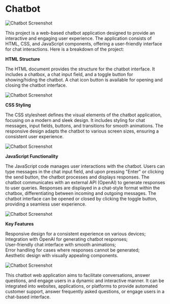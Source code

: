 <h1>Chatbot</h1>

![Chatbot Screenshot](https://lh3.googleusercontent.com/pw/ADCreHc7G1pTrx1aD93P3nzJQnnBnvLhkfx06RrlXC3U2C4p0yFEwC-gJqy45zaLh29dqSJam0FlvgJoN8MKKSEjycQWyvjnzPjgg00K3c4oliCbKpk5sOO9VsHy_9P0h8lB-RkmtY5UYO5miRBo1_Z9bqHo1_2ar6U5WbhguR8YCO87Zoa6O0U5m8d_cl2vhnlPJeENJgaWStkSVekXaIqSGO2LVwScQqHZ4dfULSfrczRrifJ6vG6fL4WM9jwrKFntr45cE9ahAApQymsmYsSNzPJVe5QbqObtxLrLs2_9FlyHyQb7eYtH84sCHoWooSAq05FSPBgkUx1e0C2_fgZs9f-NsS2lmvU7EqemU7LO5qEAjA-0eC-dPFNk3aa3hJEDaXx5snz3cZCsO1_WrF9FKOFafYu84Xk8sMQW23NNPVX1IQFRbbKxcEtk-gOIzfghv4IR6wcfnRNsGoOVdDhpqKIoAD6R7q8MLXgMcYkxoxyn4SqDhR2aiTlEckRC5lhBFRkE2knO3FeyMOYwNHHWdxRoap_bGq6ZwAiII_xzHej5DM-mWNN1rg6a_XyIShNFJJe9SYafWJX5YJlPD43EdJUBoPN3v-xK00kY-OW3qeAmDVY9ST8FZmg3XzrdJFenAli3AWtAExGbhZKcK2jj-y1a-cKlGKylal2Sh5aCnaWcykJ7fae8fTKzkM3flSAdMxInA9o7fl5HnNTCRbhzWjpKjtDjeuTItEig3il4GLsg0e_BsDu4jO_a5FsRITyvhpE-J9GyE0OxHSOZMg5mf0dAA37012v3JBneq5Be1vT-BaqTHrPQIBJyrteRqC0afVTYSCG3gk4c8HzKp-mMe8r9P5sszGCE28f-57bSeVGWuOybkaAXqXHq120j2Q_lFrgqypNiotLMsKCGaSrpbwHkCcoopUA08dIMUOvgjF1Se80uKVwGDlS9kAWgbQ=w2880-h1688-s-no?authuser=0)

<p>This project is a web-based chatbot application designed to provide an interactive and engaging user experience. The application consists of HTML, CSS, and JavaScript components, offering a user-friendly interface for chat interactions. Here is a breakdown of the project:</p>

**HTML Structure**

<p>The HTML document provides the structure for the chatbot interface.
It includes a chatbox, a chat input field, and a toggle button for showing/hiding the chatbot.
A chat icon button is available for opening and closing the chatbot interface.</p>

![Chatbot Screenshot](https://lh3.googleusercontent.com/pw/ADCreHesfqgRsBH6yfbj4qblACRC8TlXSefntzaqAI1vQo15YFWIbI13VNbihTvITBM0mFdqdj9SAeOp0InlZLuf31KZDCq6MnP9RmI9MsvdivO21UnaclRnBJbxJEd-dxVAHHS4wD-OaDN4T5G0CwTgZ-eOBtHW3o1DFaUN_a86WsC4Lqk0zQERocEnbIh-ScFSrNTFKUCfLVlJWJIn2JiCxXsmuKdurIgsVqoLsvEmF8VkznO6mzXLgCabyL4ite2mJ4Pt3AymBdgMbSbxwkHlpgZqSYuMBRewAgtBrAXCPS9wZiQLwXROwDimrGp8e3aDptQ_mdcJbQzQ5DhUwrvzNUq80J6KT9VmCJLbTRM_C90oX033haSLPaOKQzYM5wHLmGO3gHteNPnc2npcSQ6ZbvzSLVFqLdoYUCzZ84APb6QbYumFE5az_m56mgcGiFRtwF_PyAP54iQop3MIPlqKlno3Kjta4Vk4hLVgkfbSEvWJRhwvE4Rsp54afBAVFZEt-hwNrcCvlpEYUqX2Mkhs9QOa3V6m-haYt6OeYILY_Po0Iis4ACu7dKsllE3EApFElsZMmYKJudKzKbE8hNTm5M7TXw0dshI1Oo5KkNuDGXTPMKwJLuQgRXTrRGV95bsIBggSFY9ZdCh3XhRPQI3nK5udev-EZNxSlAyGuC4Id8Lhn9nWekn1b6QP5TZQIYxCGOl7g6JCS_StGELMy0805rq4pTi3qds0UjDxrDFs-vYNhH0zeT2KDML7YQ2usyxU1SDfUC4FN2suHDrbgrXv1hGGtXz-UHLBvpXfwN6niwCbl29lC_FKgZS8JXobn0y2Gka2tPLgR_D6TIyHG5cC75UdDR33rdSTlMFFIzruSbk5kQuFYk0YnLTKHhVpakFT0eEeZbxlIci-HL44OUOWLt07hwvRRVBtqlXaSbuxK4_HH9fWI8jXrfJoDFJ7Kg=w2880-h1688-s-no?authuser=0)

**CSS Styling**

<p>The CSS stylesheet defines the visual elements of the chatbot application, focusing on a modern and sleek design.
It includes styling for chat messages, input fields, buttons, and transitions for smooth animations.
The responsive design adapts the chatbot to various screen sizes, ensuring a consistent user experience.</p>

![Chatbot Screenshot](https://lh3.googleusercontent.com/pw/ADCreHcQYTCea0i5cXz62zWWScijYvH53JvoWwS0KCCqem2UrqBtPJHhwGFVKn6a1MsuZo3EI4WS3ZjyCjNzSTYBy83NvOCT74KjK3Ma55GpHFvXXhP5cbpDq_rmu33eTfGGaN-_jaE5XuUgkMyLN9DZG9XJM1Q-hq-rKWm067F8vc6nUTtdTxasZ-5xFaCVMr_nMxjbrSxEZ5utcVUkzSEGBMi_lIrgkKVWyGMk2pGrmxeitIkiDZHE2LWjhOoz4CHXQMv-tgoPA4oILZ1igorP_cYbAKsY9JrrX-GiZWdpheSkDGUgO5OwIkhDeSxJY47wFkKvEwGSpkNpwS113IzDYBns1y4ccNVQCOnEvlgLiweAO1Bu4CVzGcGhn11pjp1pExfeJekejcEzkgdwOSQ5e_FPBkLdt_yxNl2GBaITnP79FUuATP1XHrrXbKajLp_Sop_mhvtniposnIctWfUOYsf87htbVqUQQIvKOMOSfAvzbKP-me4f5UriBnc0SzAyRQ8ndx3e4aP0UACs2qRdDnNy-TZIuLq8q_KmgF7DLUR_00j_zhO98TcPzP-4kPy0tOLSejoGS3jUBN7WAnrOBA5QAfKBSWANLAN-6p5pNmx69Lrh0aMHxkT3ODYWjDtii6ZJa2g5Am3SP_8fMgIUeQs1KOaWDRENXjLTcKPT7uq37LO_5W_9lhQOF-FxdN5lVI1XFwinTx7bDNN5QwF9ueSs7veIH0747zxVMu8279WwQJbEgX9wJdlWiOcihKy75Hqnjt3OWsMEhrEIKg4DxIUwzrA5XKzG78RFJ5X-_vikTkdzXC3p2ggW-bVSgdvaXBcEt7x3kJzuu-ZB5P6n6whaVXy1BQWUycMUvDkNnWroDvmGFnK6Vo8d03eD4tK0Cb-GbrkK724KuOskV7bEgkpR9RJb6YjxZWBhNeNr0oT-3ElMBeHxRqKzYwMhng=w2880-h1692-s-no?authuser=0)

**JavaScript Functionality**

<p>The JavaScript code manages user interactions with the chatbot.
Users can type messages in the chat input field, and upon pressing "Enter" or clicking the send button, the chatbot processes and displays responses.
The chatbot communicates with an external API (OpenAI) to generate responses to user queries.
Responses are displayed in a chat-style format within the chatbox, differentiating between incoming and outgoing messages.
The chatbot interface can be opened or closed by clicking the toggle button, providing a seamless user experience.</p>

![Chatbot Screenshot](https://lh3.googleusercontent.com/pw/ADCreHcaABlMx3dBQZwLURq5klgi9Uh64ALnyCzgOoYO8ODVtCsYEHXHzYiyHwxcqvli5E0k6F_GOqgNwxGww1U_FIcsVHo_4OorPVvDivB3BURqXraOWd5cRbTWeBs5RsvN7TIN3PJbs9AUPbYc8o-FeV-n9mOkBecAxdhuoAS7umvCMZ2WHgHdULJ0DmyCy9Rzdf2vLkXAteGfFuI5q3WlG1hGFcDO5-s_7kVxUytiGcKYGIZi1uYD64twMgRlkN02Urgu60LbOewLLNwuldeKt_rKBAPrKVVlDa5gkaXBp04bajkQX0EO3rR9ERI5QNyTyoJCgwPhJbWG_KqqDvKBGqiX4bw8AjoybZXTwZGJVBtXBLgYN6iOkcxxHj3jFR_d9WpYcE7wHYYWnjuGtVHMjVWBJ4Mr5J18n4wFlVO1ZJ8Dosz-_N_RuTVj-OyyNfTxEiyCgvHNSXIWGWd8sG3HnAG84ANKLRgeLjf22iHKcDLN-lLINubM6gtfTnkrcnUJ5Z2cP6yfSYFnE9dnssFyshYHqlkD6hCRfJh-AnSW1HWp6j6tQLsaC242HxG0gXHU3xhOWisBEU0aQ4dRdyNA65wx_oOPMfrjCLGYV01PHCWIZSq7T0CDQIXhYiMP2x5XXuzeNYghOZK8lX-zv0cx1LsOmBxjH3vmY66SYNG1GWDLi9mYU2vPCKtfE6o8haz3HZyvXiM0welaX_E6mEo7h5XTMtNLIE5MjewYz5aFSziRhWYLFDUb4j1igrM6bTs8qqnX06slfOGQIx_zKPP66XxXLDVZSXRjqKlPs_UZnGHOZU6FzbWrSGorM6q9iFA-Q0UYM5EovOTW6doK10tMnMvI1t8AVV-2KojCcIihgX3YrDiyKsS8HDji8mER7SplQ1SeLaB-oWg3c9OcRsbJ1uA28LOPTuCDYraX3pNv6Ng5EgG6MD79ZHi661gS6w=w2880-h1692-s-no?authuser=0)

**Key Features**

<p>Responsive design for a consistent experience on various devices; <br>
Integration with OpenAI for generating chatbot responses; <br>
User-friendly chat interface with smooth animations; <br>
Error handling for cases where responses cannot be generated; <br>
Aesthetic design with visually appealing components.

![Chatbot Screenshot](https://lh3.googleusercontent.com/pw/ADCreHcktVe13Xhhv3la3PW17kixZC0K8Rm25sZfVcncrPBfQaWtUgEr_JcTrQGCSXpmt3JY8ZhNE0ssn7rQK_2IecJjo_GYf7ouJL-TIZ-5Z5cEaVjiWzbXrLq-uJNoXzW1E4jE9-XUqVl5SfUsck_WKfwCYgUoXCTZtqhqeGQxKtFXfQ1dyTYO8fBgJaDrHlKe74JL6-mLj70n2cBnbsBffA6dVTRaZ2um1Dgw4V-q5OWqpP7ufvGQZvTE09hh473Nrz0PT_Fut3pBxYTl6KtFOR0H2gcpZ7YnfhUBkrgmPUgypp2El3rsat621vWQd9zcmiSjkDNe0aX-lcWvtyPoFGLnEFd3H7gMTwxQmivaOOJxgx2JVSbidpHrM0IIN5GIepfunfV6b75Nib1k3CivvdLUgm5PZk-oNI3g0SxXWi7Eq-XpIhMED-32gY7lbG1euNVhsVme-FH9dn9LCl28LPpcN7Ubv_IcAz9vODFecxM7ifpRHat9WNDxtvfHQsKqWxMx3CQZLYfkHP09dzmjmIlmvKZ6L-iSOWbgzp08M-pJrigdVZJJsXHU7rfuBpShApKhtLvA50AbLiUMI9OICC7i_2Nh53L8CNu6eKNkLIyHSfiGp7cDBAQSAMtE162BXiadovufspy9asuClEXfTo4zO4gESlncObfBp0BHbVOOB79vnreOrdarOFh8YZvpb0ZdIpJaEDy8I_NuzY4EYKS7C8-63QWUA5PGZkeMM-6e1PoUwBn3TaJ0tXTZWzgKswhGAdudAGZaho2ppOFhhT-Qxwvv3HQWyhkZuw_MBuYzy2RepRVShEagyolGHBYIlaAVaSCMGUFsBmAEL5CSrhrTo_IUUzd9_33plHNYJTjokp3x4WgGqw8BnmYOKBr3UT-AfnwmHo0Ua6pXuYkdNeAY-dwB0j4eTJUN0eSKCGEIc_2nsrGkJy3WoepyAw=w2880-h1682-s-no?authuser=0)
  
<p>This chatbot web application aims to facilitate conversations, answer questions, and engage users in a dynamic and interactive manner. It can be integrated into websites, applications, or platforms to provide automated customer support, answer frequently asked questions, or engage users in a chat-based interface.</p>
